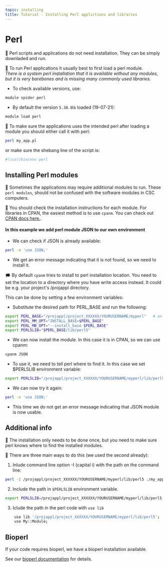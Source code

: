```yaml
---
topic: installing
title: Tutorial - Installing Perl applictions and libraries
---
```


# Perl

💬 Perl scripts and applications do not need installation. They can 
be simply downladed and run.

💬 To run Perl applications it usually best to first load a perl module.  
*There is a system perl installation that it is available without any modules, but it is very barebones and is missing many commonly used libraries.*

- To check available versions, use:
```bash
module spider perl
```
- By default the version `5.30.0`is loaded (19-07-21):
```bash
module load perl
```

💬 To make sure the applications uses the intended perl after loading a module you should either call it with perl:
```bash
perl my_app.pl
```
or make sure the shebang line of the script is:
```bash
#!/usr/bin/env perl
```

## Installing Perl modules

💬 Sometimes the applications may require additional modules to run. These `perl modules`, should not be confused with the software modules in CSC computers.

💬 You should check the installation instructions for each module. For
libraries in CPAN, the easiest method is to use `cpanm`. You can check out [CPAN docs here.](https://metacpan.org/dist/App-cpanminus/view/bin/cpanm).

#### In this example we add perl module JSON to our own environment

- We can check if JSON is already available:
```bash
perl -e 'use JSON;'
```
- We get an error message indicating that it is not found, so we need to install it.

🗯 By default `cpanm` tries to install to perl installation location. You need to set the location to a 
directory where you have write access instead. It could be e.g. your project's /projappl directory. 

This can be done by setting a few environment variables:

- Substitute the desired path for PERL_BASE and run the following:
```bash
export PERL_BASE="/projappl/project_XXXXXX/YOURUSERNAME/myperl"   # an example path
export PERL_MM_OPT="INSTALL_BASE=$PERL_BASE"
export PERL_MB_OPT="--install_base $PERL_BASE"
export PERL5LIB="$PERL_BASE/lib/perl5"
```
- We can now install the module. In this case it is in CPAN, so we can use cpanm:
```bash
cpanm JSON
```

- To use it, we need to tell perl where to find it. In this case we set $PERL5LIB
environment variable: 
```bash
export PERL5LIB="/projappl/project_XXXXXX/YOURUSERNAME/myperl/lib/perl5"
```
- We can now try it again:
```bash
perl -e 'use JSON;'
```
- This time we do not get an error message indicating that JSON module is now usable.

## Additional info

💬 The installation only needs to be done once, but you need to make sure perl knows where to find 
the installed modules.

💭 There are three main ways to do this (we used the second already):
1. Inlude command line option -I (capital i) with the path on the command line:
```bash
perl -I /projappl/project_XXXXXX/YOURUSERNAME/myperl/lib/perl5 ./my_app.pl
```
2. Include the path in `$PERL5LIB` environment variable.
```bash
export PERL5LIB=/projappl/project_XXXXXX/YOURUSERNAME/myperl/lib/perl5:${PERL5LIB}
```
3. Iclude the path in the perl code with `use lib`
```bash
    use lib '/projappl/project_XXXXXX/YOURUSERNAME/myperl/lib/perl5';
    use My::Module;
```

## Bioperl
If your code requires bioperl, we have a bioperl installation available.

See our [bioperl documentation](https://docs.csc.fi/apps/bioperl/) for details.

